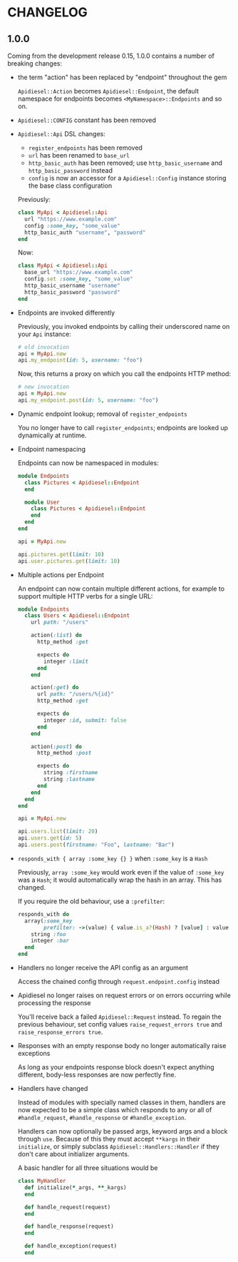 # CHANGELOG

## 1.0.0

Coming from the development release 0.15, 1.0.0 contains a number of breaking changes:

* the term "action" has been replaced by "endpoint" throughout the gem

  `Apidiesel::Action` becomes `Apidiesel::Endpoint`, the default namespace for endpoints
  becomes `<MyNamespace>::Endpoints`
  and so on.

* `Apidiesel::CONFIG` constant has been removed

* `Apidiesel::Api` DSL changes:

  * `register_endpoints` has been removed
  * `url` has been renamed to `base_url`
  * `http_basic_auth` has been removed; use `http_basic_username` and `http_basic_password` instead
  * `config` is now an accessor for a `Apidiesel::Config` instance storing the base class configuration

  Previously:

  ```ruby
  class MyApi < Apidiesel::Api
    url "https://www.example.com"
    config :some_key, "some_value"
    http_basic_auth "username", "password"
  end
  ```

  Now:

  ```ruby
  class MyApi < Apidiesel::Api
    base_url "https://www.example.com"
    config.set :some_key, "some_value"
    http_basic_username "username"
    http_basic_password "password"
  end
  ```

* Endpoints are invoked differently

  Previously, you invoked endpoints by calling their underscored name on your `Api` instance:

  ```ruby
  # old invocation
  api = MyApi.new
  api.my_endpoint(id: 5, username: "foo")
  ```

  Now, this returns a proxy on which you call the endpoints HTTP method:

  ```ruby
  # new invocation
  api = MyApi.new
  api.my_endpoint.post(id: 5, username: "foo")
  ```

* Dynamic endpoint lookup; removal of `register_endpoints`

  You no longer have to call `register_endpoints`; endpoints are looked up dynamically at runtime.

* Endpoint namespacing

  Endpoints can now be namespaced in modules:

  ```ruby
  module Endpoints
    class Pictures < Apidiesel::Endpoint
    end

    module User
      class Pictures < Apidiesel::Endpoint
      end
    end
  end

  api = MyApi.new

  api.pictures.get(limit: 10)
  api.user.pictures.get(limit: 10)
  ```

* Multiple actions per Endpoint

  An endpoint can now contain multiple different actions, for example to support multiple HTTP verbs
  for a single URL:

  ```ruby
  module Endpoints
    class Users < Apidiesel::Endpoint
      url path: "/users"

      action(:list) do
        http_method :get

        expects do
          integer :limit
        end
      end

      action(:get) do
        url path: "/users/%{id}"
        http_method :get

        expects do
          integer :id, submit: false
        end
      end

      action(:post) do
        http_method :post

        expects do
          string :firstname
          string :lastname
        end
      end
    end
  end

  api = MyApi.new

  api.users.list(limit: 20)
  api.users.get(id: 5)
  api.users.post(firstname: "Foo", lastname: "Bar")
  ```

* `responds_with { array :some_key {} }` when `:some_key` is a `Hash`

  Previously, `array :some_key` would work even if the value of `:some_key` was a `Hash`; it would automatically
  wrap the hash in an array. This has changed.

  If you require the old behaviour, use a `:prefilter`:

  ```ruby
  responds_with do
    array(:some_key
          prefilter: ->(value) { value.is_a?(Hash) ? [value] : value }) do
      string :foo
      integer :bar
    end
  end
  ```

* Handlers no longer receive the API config as an argument

  Access the chained config through `request.endpoint.config` instead

* Apidiesel no longer raises on request errors or on errors occurring while processing the response

  You'll receive back a failed `Apidiesel::Request` instead. To regain the previous behaviour, set 
  config values `raise_request_errors true` and `raise_response_errors true`.

* Responses with an empty response body no longer automatically raise exceptions

  As long as your endpoints response block doesn't expect anything different, body-less responses are now perfectly fine.

* Handlers have changed

  Instead of modules with specially named classes in them, handlers are now expected to be a simple class which responds to any or all of `#handle_request`, `#handle_response` or `#handle_exception`.

  Handlers can now optionally be passed args, keyword args and a block through `use`. Because of this they must accept `**kargs` in their `initialize`, or simply subclass `Apidiesel::Handlers::Handler` if they don't care about initializer arguments.

  A basic handler for all three situations would be

  ```ruby
  class MyHandler
    def initialize(*_args, **_kargs)
    end

    def handle_request(request)
    end

    def handle_response(request)
    end

    def handle_exception(request)
    end
  ```
